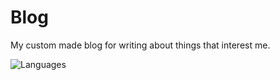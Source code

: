 # Blog
My custom made blog for writing about things that interest me.

![Languages](https://skillicons.dev/icons?i=astro,nodejs,ts,js,md)
